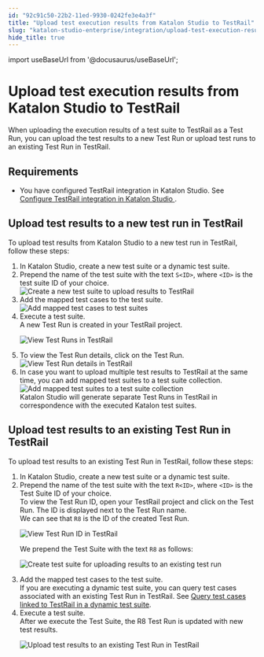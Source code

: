 ```yaml
---
id: "92c91c50-22b2-11ed-9930-0242fe3e4a3f"
title: "Upload test execution results from Katalon Studio to TestRail"
slug: "katalon-studio-enterprise/integration/upload-test-execution-results-from-katalon-studio-to-testrail"
hide_title: true
---
```

import useBaseUrl from '@docusaurus/useBaseUrl';


# <a id="id_7" class="anchor_top_offset"/><a id="ariaid-title1" class="anchor_top_offset"/>Upload test execution results from <span xmlns="http://www.w3.org/1999/xhtml" className="ph">Katalon Studio</span>  to TestRail

<p xmlns="http://www.w3.org/1999/xhtml" className="p">When uploading the execution results of a test suite to TestRail as a Test Run, you can upload the test results to  a new Test Run or upload test runs to an existing Test Run in TestRail.</p> 

## Requirements

<div xmlns="http://www.w3.org/1999/xhtml" className="p"><ul className="ul"><li className="li"><p className="p">You have configured TestRail integration in <span className="ph">Katalon Studio</span>. See <a className="xref" href="/docs/katalon-studio-enterprise/integration/configure-testrail-integration-in-katalon-studio">Configure TestRail integration in <span className="ph">Katalon Studio</span> </a>.</p></li></ul></div>

## <a id="task-2450" class="anchor_top_offset"/>Upload test results to a new test run in TestRail

<section xmlns="http://www.w3.org/1999/xhtml" className="section context">To upload test results from <span className="ph">Katalon Studio</span> to a  new test run in TestRail,  follow these steps:</section> 
<ol xmlns="http://www.w3.org/1999/xhtml" className="ol steps"><li className="li step stepexpand"><span className="ph cmd">In <span className="ph">Katalon Studio</span>, create a new test suite or a dynamic test suite.</span></li><li className="li step stepexpand"><span className="ph cmd">Prepend the name of the test suite with the text <code className="ph codeph">S&lt;ID&gt;</code>, where <code className="ph codeph">&lt;ID&gt;</code> is the test suite ID of your choice.</span><div className="itemgroup stepxmp"><img className="image" src={useBaseUrl("/92cd6210-22b2-11ed-9930-0242fe3e4a3f.png")} alt="Create a new test suite to upload results to TestRail" /></div></li><li className="li step stepexpand"><span className="ph cmd">Add the mapped test cases to the test suite.</span><div className="itemgroup stepxmp"><img className="image" src={useBaseUrl("/92ccece0-22b2-11ed-9930-0242fe3e4a3f.png")} alt="Add mapped test cases to test suites" /></div></li><li className="li step stepexpand"><span className="ph cmd">Execute a test suite.</span><div className="itemgroup stepresult">A new Test Run is created in your TestRail project.<p className="p"><img className="image" src={useBaseUrl("/92cc77b0-22b2-11ed-9930-0242fe3e4a3f.png")} alt="View Test Runs in TestRail" /></p></div></li><li className="li step stepexpand"><span className="ph cmd">To view the Test Run details, click on the Test Run.</span><div className="itemgroup info"><img className="image" src={useBaseUrl("/92cc0280-22b2-11ed-9930-0242fe3e4a3f.png")} alt="View Test Run details in TestRail" /></div></li><li className="li step stepexpand"><span className="ph cmd">In case you want to upload multiple test results to TestRail at the same time, you can add mapped  test suites to a test suite collection.</span><div className="itemgroup stepxmp"><img className="image" src={useBaseUrl("/92cb6640-22b2-11ed-9930-0242fe3e4a3f.png")} alt="Add mapped test suites to a test suite collection" /></div><div className="itemgroup stepresult"><span className="ph">Katalon Studio</span> will generate separate Test Runs in TestRail in correspondence with the executed Katalon test suites.</div></li></ol> 

## <a id="task-2450" class="anchor_top_offset"/>Upload  test results to an existing Test Run in TestRail

<section xmlns="http://www.w3.org/1999/xhtml" className="section context">To upload test results to  an existing Test Run in TestRail, follow these steps:</section> 
<ol xmlns="http://www.w3.org/1999/xhtml" className="ol steps"><li className="li step stepexpand"><span className="ph cmd">In <span className="ph">Katalon Studio</span>, create a new test suite or a dynamic test suite.</span></li><li className="li step stepexpand"><span className="ph cmd">Prepend the name of the test suite with the text <code className="ph codeph">R&lt;ID&gt;</code>, where <code className="ph codeph">&lt;ID&gt;</code> is the <span className="ph uicontrol">Test Suite ID</span> of your choice.</span><div className="itemgroup info">To view the <span className="ph uicontrol">Test Run ID</span>, open your TestRail project and click on the Test Run. The ID is displayed next to the Test Run name.</div><div className="itemgroup stepxmp">We can see that  <code className="ph codeph">R8</code> is the ID of the created Test Run.<p className="p"><img className="image" src={useBaseUrl("/92cfac00-22b2-11ed-9930-0242fe3e4a3f.png")} alt="View Test Run ID in TestRail" /></p><p className="p">We prepend the Test Suite with the text <code className="ph codeph">R8</code> as follows:</p><p className="p"><img className="image" src={useBaseUrl("/92d180c0-22b2-11ed-9930-0242fe3e4a3f.png")} alt="Create test suite for uploading results to an existing test run" /></p></div></li><li className="li step stepexpand"><span className="ph cmd">Add the mapped test cases to the test suite.</span><div className="itemgroup info">If you are executing a dynamic test suite, you can query test cases associated with an existing Test Run in TestRail. See <a className="xref" href="/docs/katalon-studio-enterprise/integration/query-test-cases-linked-to-testrail-in-a-dynamic-test-suite">Query test cases linked to TestRail in a dynamic test suite</a>.</div></li><li className="li step stepexpand"><span className="ph cmd">Execute a test suite.</span><div className="itemgroup stepxmp">After we execute the Test Suite, the <span className="ph uicontrol">R8</span> Test Run is updated with new test results.<p className="p"><img className="image" src={useBaseUrl("/92d10b90-22b2-11ed-9930-0242fe3e4a3f.png")} alt="Upload test results to an existing Test Run in TestRail" /></p></div></li></ol> 
